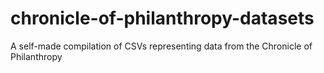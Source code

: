 # chronicle-of-philanthropy-datasets
A self-made compilation of CSVs representing data from the Chronicle of Philanthropy
